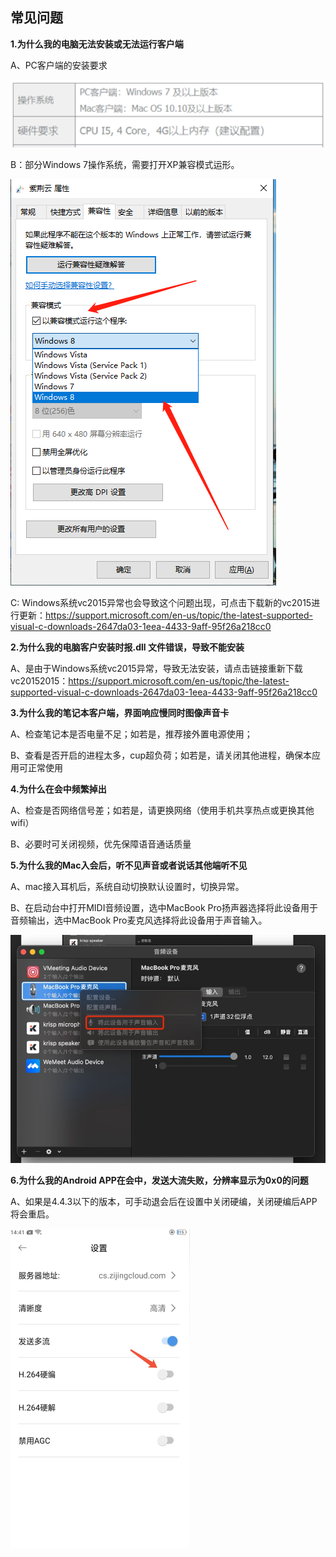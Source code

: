 ## 常见问题

 **1.为什么我的电脑无法安装或无法运行客户端**

A、PC客户端的安装要求

![img](../_image/quest/image-20210112162316399.png)

B：部分Windows 7操作系统，需要打开XP兼容模式运形。

![img](../_image/quest/xp文件兼容.png)



C:   Windows系统vc2015异常也会导致这个问题出现，可点击下载新的vc2015进行更新：https://support.microsoft.com/en-us/topic/the-latest-supported-visual-c-downloads-2647da03-1eea-4433-9aff-95f26a218cc0

**2.为什么我的电脑客户安装时报.dll 文件错误，导致不能安装**

A、是由于Windows系统vc2015异常，导致无法安装，请点击链接重新下载vc20152015：https://support.microsoft.com/en-us/topic/the-latest-supported-visual-c-downloads-2647da03-1eea-4433-9aff-95f26a218cc0

**3.为什么我的笔记本客户端，界面响应慢同时图像声音卡**

A、检查笔记本是否电量不足；如若是，推荐接外置电源使用；

B、查看是否开启的进程太多，cup超负荷；如若是，请关闭其他进程，确保本应用可正常使用

**4.为什么在会中频繁掉出**

A、检查是否网络信号差；如若是，请更换网络（使用手机共享热点或更换其他wifi）

B、必要时可关闭视频，优先保障语音通话质量

**5.为什么我的Mac入会后，听不见声音或者说话其他端听不见**

A、mac接入耳机后，系统自动切换默认设置时，切换异常。

B、在启动台中打开MIDI音频设置，选中MacBook Pro扬声器选择将此设备用于音频输出，选中MacBook Pro麦克风选择将此设备用于声音输入。

![img](../_image/quest/插拔耳机异常.jpeg)



**6.为什么我的Android APP在会中，发送大流失败，分辨率显示为0x0的问题**

A、如果是4.4.3以下的版本，可手动退会后在设置中关闭硬编，关闭硬编后APP将会重启。

<img src="../_image/quest/关闭硬编.jpeg" alt="img" style="zoom:50%;" />



